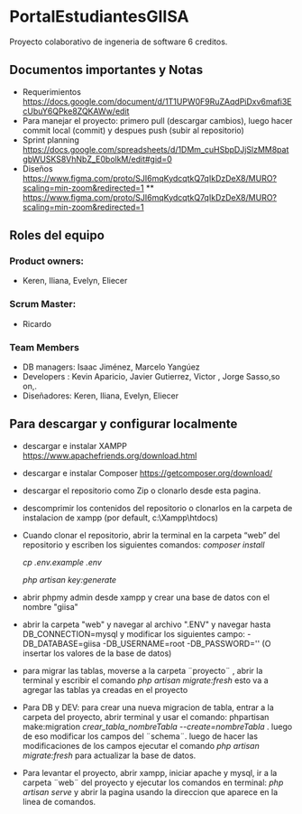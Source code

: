 # PortalEstudiantesGIISA
Proyecto colaborativo de ingeneria de software 6 creditos.

## Documentos importantes y Notas
* Requerimientos https://docs.google.com/document/d/1T1UPW0F9RuZAqdPiDxv6mafi3EcUbuY6QPke8ZQKAWw/edit
* Para manejar el proyecto: primero pull (descargar cambios), luego hacer commit local (commit) y despues push (subir al repositorio)
* Sprint planning https://docs.google.com/spreadsheets/d/1DMm_cuHSbpDJjSlzMM8patgbWUSKS8VhNbZ_E0bolkM/edit#gid=0
* Diseños https://www.figma.com/proto/SJI6mqKydcqtkQ7qIkDzDeX8/MURO?scaling=min-zoom&redirected=1
** https://www.figma.com/proto/SJI6mqKydcqtkQ7qIkDzDeX8/MURO?scaling=min-zoom&redirected=1


## Roles del equipo
### Product owners:
* Keren, Iliana, Evelyn, Eliecer

### Scrum Master:
* Ricardo

### Team Members
* DB managers: Isaac Jiménez, Marcelo Yangúez
* Developers : Kevin Aparicio, Javier Gutierrez, Victor , Jorge Sasso,so on,. 
* Diseñadores: Keren, Iliana, Evelyn, Eliecer

## Para descargar y configurar localmente
* descargar e instalar XAMPP https://www.apachefriends.org/download.html
* descargar e instalar Composer https://getcomposer.org/download/
* descargar el repositorio como Zip o clonarlo desde esta pagina.
* descomprimir los contenidos del repositorio o clonarlos en la carpeta de instalacion de xampp (por default, c:\Xampp\htdocs)
* Cuando clonar el repositorio, abrir la terminal en la carpeta “web” del repositorio y escriben los siguientes comandos:
  _composer install_
  
  _cp .env.example .env_
  
  _php artisan key:generate_

* abrir phpmy admin desde xampp y crear una base de datos con el nombre "giisa"
* abrir la carpeta "web" y navegar al archivo ".ENV" y navegar hasta DB_CONNECTION=mysql y modificar los siguientes campo:
  -DB_DATABASE=giisa
  -DB_USERNAME=root
  -DB_PASSWORD='' (O insertar los valores de la base de datos)   
* para migrar las tablas, moverse a la carpeta ¨proyecto¨ , abrir la terminal y escribir el comando _php artisan migrate:fresh_ esto va a agregar las tablas ya creadas en el proyecto
* Para DB y DEV: para crear una nueva migracion de tabla, entrar a la carpeta del proyecto, abrir terminal y usar el comando: phpartisan  make:migration _crear_tabla_nombreTabla --create=nombreTabla_ . luego de eso modificar los campos del ¨schema¨. luego de hacer las modificaciones de los campos ejecutar el comando _php artisan migrate:fresh_ para actualizar la base de datos.
* Para levantar el proyecto, abrir xampp, iniciar apache y mysql, ir a la carpeta ¨web¨ del proyecto y ejecutar los comandos en terminal: _php artisan serve_ y abrir la pagina usando la direccion que aparece en la linea de comandos. 
